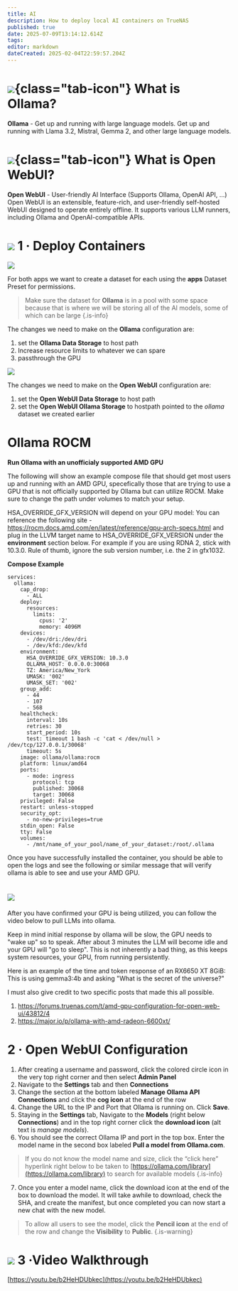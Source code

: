 ```yaml
---
title: AI
description: How to deploy local AI containers on TrueNAS
published: true
date: 2025-07-09T13:14:12.614Z
tags: 
editor: markdown
dateCreated: 2025-02-04T22:59:57.204Z
---
```


# ![](/ollama.png){class="tab-icon"} What is Ollama?
**Ollama** - Get up and running with large language models. Get up and running with Llama 3.2, Mistral, Gemma 2, and other large language models.

# ![](/open-webui.png){class="tab-icon"} What is Open WebUI?
**Open WebUI** - User-friendly AI Interface (Supports Ollama, OpenAI API, ...) Open WebUI is an extensible, feature-rich, and user-friendly self-hosted WebUI designed to operate entirely offline. It supports various LLM runners, including Ollama and OpenAI-compatible APIs.

# <img src="/truenas.png" class="tab-icon"> 1 · Deploy Containers

![](/screenshot_from_2025-02-06_07-32-03.png)

For both apps we want to create a dataset for each using the **apps** Dataset Preset for permissions. 
> Make sure the dataset for **Ollama** is in a pool with some space because that is where we will be storing all of the AI models, some of which can be large
{.is-info}


The changes we need to make on the **Ollama** configuration are:

1.  set the **Ollama Data Storage** to host path
2.  Increase resource limits to whatever we can spare
3.  passthrough the GPU

![](/screenshot_from_2025-02-06_07-38-46.png)

The changes we need to make on the **Open WebUI** configuration are:

1.  set the **Open WebUI Data Storage** to host path
2.  set the **Open WebUI Ollama Storage** to hostpath pointed to the *ollama* dataset we created earlier

# Ollama ROCM
**Run Ollama with an unofficialy supported AMD GPU**

The following will show an example compose file that should get most users up and running with an AMD GPU, specefically those that are trying to use a GPU that is not officially supported by Ollama but can utilize ROCM. Make sure to change the path under volumes to match your setup.

HSA_OVERRIDE_GFX_VERSION will depend on your GPU model: You can reference the following site - https://rocm.docs.amd.com/en/latest/reference/gpu-arch-specs.html and plug in the LLVM target name to HSA_OVERRIDE_GFX_VERSION under the **environment** section below. For example if you are using RDNA 2, stick with 10.3.0. Rule of thumb, ignore the sub version number, i.e. the 2 in gfx1032.

**Compose Example**
```
services:
  ollama:
    cap_drop:
      - ALL
    deploy:
      resources:
        limits:
          cpus: '2'
          memory: 4096M
    devices:
      - /dev/dri:/dev/dri
      - /dev/kfd:/dev/kfd
    environment:
      HSA_OVERRIDE_GFX_VERSION: 10.3.0
      OLLAMA_HOST: 0.0.0.0:30068
      TZ: America/New_York
      UMASK: '002'
      UMASK_SET: '002'
    group_add:
      - 44
      - 107
      - 568
    healthcheck:
      interval: 10s
      retries: 30
      start_period: 10s
      test: timeout 1 bash -c 'cat < /dev/null > /dev/tcp/127.0.0.1/30068'
      timeout: 5s
    image: ollama/ollama:rocm
    platform: linux/amd64
    ports:
      - mode: ingress
        protocol: tcp
        published: 30068
        target: 30068
    privileged: False
    restart: unless-stopped
    security_opt:
      - no-new-privileges=true
    stdin_open: False
    tty: False
    volumes:
      - /mnt/name_of_your_pool/name_of_your_dataset:/root/.ollama
```
Once you have successfully installed the container, you should be able to open the logs and see the following or similar message that will verify ollama is able to see and use your AMD GPU. 

# ![](/Screenshot_2025-07-17-113913.png)

After you have confirmed your GPU is being utilized, you can follow the video below to pull LLMs into ollama.

Keep in mind initial response by ollama will be slow, the GPU needs to "wake up" so to speak. After about 3 minutes the LLM will become idle and your GPU will "go to sleep". This is not inherently a bad thing, as this keeps system resources, your GPU, from running persistently.

Here is an example of the time and token response of an RX6650 XT 8GiB:
This is using gemma3:4b and asking "What is the secret of the universe?"

I must also give credit to two specific posts that made this all possible.
1. https://forums.truenas.com/t/amd-gpu-configuration-for-open-web-ui/43812/4
2. https://major.io/p/ollama-with-amd-radeon-6600xt/


# 2 · Open WebUI Configuration

1. After creating a username and password, click the colored circle icon in the very top right corner and then select **Admin Panel**
1. Navigate to the **Settings** tab and then **Connections**
1. Change the section at the bottom labeled **Manage Ollama API Connections** and click the **cog icon** at the end of the row
1. Change the URL to the IP and Port that Ollama is running on. Click **Save**.
1. Staying in the **Settings** tab, Navigate to the **Models** (right below **Connections**) and in the top right corner click the **download icon** (alt text is *manage models*). 
1. You should see the correct Ollama IP and port in the top box. Enter the model name in the second box labeled **Pull a model from Ollama.com**. 
> If you do not know the model name and size, click the “click here” hyperlink right below to be taken to [https://ollama.com/library](https://ollama.com/library) to search for available models
{.is-info}

7. Once you enter a model name, click the download icon at the end of the box to download the model. It will take awhile to download, check the SHA, and create the manifest, but once completed you can now start a new chat with the new model. 
> 
> To allow all users to see the model, click the **Pencil icon** at the end of the row and change the **Visibility** to **Public**.
{.is-warning}


# <img src="/youtube.png" class="tab-icon"> 3 ·Video Walkthrough

[https://youtu.be/b2HeHDUbkec](https://youtu.be/b2HeHDUbkec)
